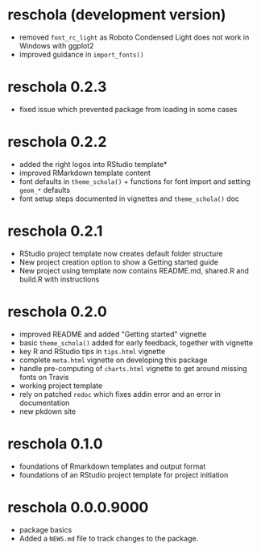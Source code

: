 # reschola (development version)

* removed `font_rc_light` as Roboto Condensed Light does not work in Windows with ggplot2
* improved guidance in `import_fonts()`


# reschola 0.2.3

* fixed issue which prevented package from loading in some cases

# reschola 0.2.2

* added the right logos into RStudio template*
* improved RMarkdown template content
* font defaults in `theme_schola()` + functions for font import and setting `geom_*` defaults
* font setup steps documented in vignettes and `theme_schola()` doc

# reschola 0.2.1

* RStudio project template now creates default folder structure
* New project creation option to show a Getting started guide
* New project using template now contains README.md, shared.R and build.R with instructions

# reschola 0.2.0

* improved README and added "Getting started" vignette
* basic `theme_schola()` added for early feedback, together with vignette
* key R and RStudio tips in `tips.html` vignette
* complete `meta.html` vignette on developing this package
* handle pre-computing of `charts.html` vignette to get around missing fonts on Travis
* working project template
* rely on patched `redoc` which fixes addin error and an error in documentation
* new pkdown site 

# reschola 0.1.0

* foundations of Rmarkdown templates and output format
* foundations of an RStudio project template for project initiation

# reschola 0.0.0.9000

* package basics
* Added a `NEWS.md` file to track changes to the package.
